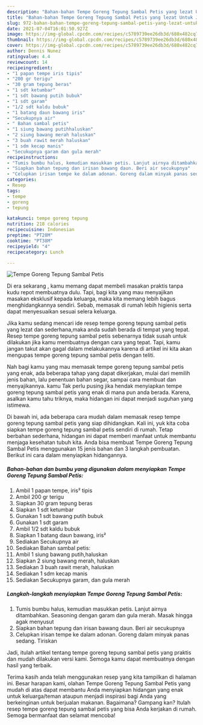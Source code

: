 ```yaml
---
description: "Bahan-bahan Tempe Goreng Tepung Sambal Petis yang lezat Untuk Jualan"
title: "Bahan-bahan Tempe Goreng Tepung Sambal Petis yang lezat Untuk Jualan"
slug: 972-bahan-bahan-tempe-goreng-tepung-sambal-petis-yang-lezat-untuk-jualan
date: 2021-07-04T16:01:50.927Z
image: https://img-global.cpcdn.com/recipes/c5789739ee26db3d/680x482cq70/tempe-goreng-tepung-sambal-petis-foto-resep-utama.jpg
thumbnail: https://img-global.cpcdn.com/recipes/c5789739ee26db3d/680x482cq70/tempe-goreng-tepung-sambal-petis-foto-resep-utama.jpg
cover: https://img-global.cpcdn.com/recipes/c5789739ee26db3d/680x482cq70/tempe-goreng-tepung-sambal-petis-foto-resep-utama.jpg
author: Dennis Nunez
ratingvalue: 4.4
reviewcount: 14
recipeingredient:
- "1 papan tempe iris tipis"
- "200 gr terigu"
- "30 gram tepung beras"
- "1 sdt ketumbar"
- "1 sdt bawang putih bubuk"
- "1 sdt garam"
- "1/2 sdt kaldu bubuk"
- "1 batang daun bawang iris"
- "Secukupnya air"
- " Bahan sambal petis"
- "1 siung bawang putihhaluskan"
- "2 siung bawang merah haluskan"
- "3 buah rawit merah haluskan"
- "1 sdm kecap manis"
- "Secukupnya garam dan gula merah"
recipeinstructions:
- "Tumis bumbu halus, kemudian masukkan petis. Lanjut airnya ditambahkan. Seasoning dengan garam dan gula merah. Masak hingga agak menyusut"
- "Siapkan bahan tepung dan irisan bawang daun. Beri air secukupnya"
- "Celupkan irisan tempe ke dalam adonan. Goreng dalam minyak panas sedang. Tiriskan"
categories:
- Resep
tags:
- tempe
- goreng
- tepung

katakunci: tempe goreng tepung 
nutrition: 218 calories
recipecuisine: Indonesian
preptime: "PT28M"
cooktime: "PT38M"
recipeyield: "4"
recipecategory: Lunch

---
```



![Tempe Goreng Tepung Sambal Petis](https://img-global.cpcdn.com/recipes/c5789739ee26db3d/680x482cq70/tempe-goreng-tepung-sambal-petis-foto-resep-utama.jpg)

Di era  sekarang , kamu memang dapat membeli masakan praktis tanpa kudu repot membuatnya dulu. Tapi, bagi kita yang mau menyajikan masakan eksklusif kepada keluarga, maka kita memang lebih bagus menghidangkannya sendiri. Sebab, memasak di rumah lebih higienis serta dapat menyesuaikan sesuai selera keluarga.

Jika kamu sedang mencari ide resep tempe goreng tepung sambal petis yang lezat dan sederhana,maka anda sudah berada di tempat yang tepat. Resep tempe goreng tepung sambal petis  sebenarnya tidak susah untuk dilakukan jika kamu membuatnya dengan cara yang tepat. Tapi, kamu jangan takut akan gagal dalam melakukannya 
karena di artikel ini kita akan mengupas tempe goreng tepung sambal petis dengan teliti.  



Nah bagi kamu yang mau memasak tempe goreng tepung sambal petis yang enak, ada beberapa tahap yang dapat dikerjakan, mulai dari memilih jenis bahan, lalu penentuan bahan segar, sampai cara membuat dan menyajikannya. kamu Tak perlu pusing jika hendak menyiapkan tempe goreng tepung sambal petis yang enak di mana pun anda berada. Karena, asalkan kamu  tahu triknya, maka hidangan ini dapat menjadi suguhan yang istimewa.

Di bawah ini, ada beberapa cara mudah dalam memasak resep tempe goreng tepung sambal petis yang siap dihidangkan. Kali ini, yuk kita coba siapkan tempe goreng tepung sambal petis sendiri di rumah. Tetap berbahan sederhana, hidangan ini dapat memberi manfaat untuk membantu menjaga kesehatan tubuh kita. Anda bisa membuat Tempe Goreng Tepung Sambal Petis menggunakan 15 jenis bahan dan 3 langkah pembuatan. Berikut ini cara dalam menyiapkan hidangannya.

<!--inarticleads1-->

##### Bahan-bahan dan bumbu yang digunakan dalam menyiapkan Tempe Goreng Tepung Sambal Petis:

1. Ambil 1 papan tempe, iris² tipis
1. Ambil 200 gr terigu
1. Siapkan 30 gram tepung beras
1. Siapkan 1 sdt ketumbar
1. Gunakan 1 sdt bawang putih bubuk
1. Gunakan 1 sdt garam
1. Ambil 1/2 sdt kaldu bubuk
1. Siapkan 1 batang daun bawang, iris²
1. Sediakan Secukupnya air
1. Sediakan  Bahan sambal petis:
1. Ambil 1 siung bawang putih,haluskan
1. Siapkan 2 siung bawang merah, haluskan
1. Sediakan 3 buah rawit merah, haluskan
1. Sediakan 1 sdm kecap manis
1. Sediakan Secukupnya garam, dan gula merah




<!--inarticleads2-->

##### Langkah-langkah menyiapkan Tempe Goreng Tepung Sambal Petis:

1. Tumis bumbu halus, kemudian masukkan petis. Lanjut airnya ditambahkan. Seasoning dengan garam dan gula merah. Masak hingga agak menyusut
1. Siapkan bahan tepung dan irisan bawang daun. Beri air secukupnya
1. Celupkan irisan tempe ke dalam adonan. Goreng dalam minyak panas sedang. Tiriskan




Jadi, itulah artikel tentang  tempe goreng tepung sambal petis  yang praktis dan mudah dilakukan versi kami. Semoga kamu dapat membuatnya dengan hasil yang terbaik. 

Terima kasih anda telah menggunakan resep yang kita tampilkan di halaman ini. Besar harapan kami, olahan  Tempe Goreng Tepung Sambal Petis yang mudah di atas dapat membantu Anda menyiapkan hidangan yang enak untuk keluarga/teman ataupun menjadi inspirasi bagi Anda yang berkeinginan untuk berjualan makanan. Bagaimana? Gampang kan? Itulah resep tempe goreng tepung sambal petis yang bisa Anda kerjakan di rumah. Semoga bermanfaat dan selamat mencoba!

